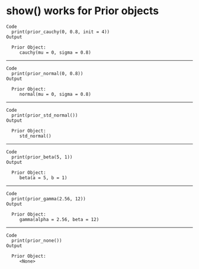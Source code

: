 # show() works for Prior objects

    Code
      print(prior_cauchy(0, 0.8, init = 4))
    Output
      
      Prior Object:
         cauchy(mu = 0, sigma = 0.8)
      

---

    Code
      print(prior_normal(0, 0.8))
    Output
      
      Prior Object:
         normal(mu = 0, sigma = 0.8)
      

---

    Code
      print(prior_std_normal())
    Output
      
      Prior Object:
         std_normal()
      

---

    Code
      print(prior_beta(5, 1))
    Output
      
      Prior Object:
         beta(a = 5, b = 1)
      

---

    Code
      print(prior_gamma(2.56, 12))
    Output
      
      Prior Object:
         gamma(alpha = 2.56, beta = 12)
      

---

    Code
      print(prior_none())
    Output
      
      Prior Object:
         <None>
      

